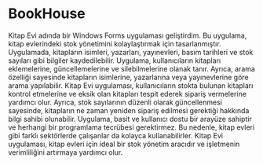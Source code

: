# BookHouse
Kitap Evi adında bir Windows Forms uygulaması geliştirdim. Bu uygulama, kitap evlerindeki stok yönetimini kolaylaştırmak için tasarlanmıştır. 
Uygulamada, kitapların isimleri, yazarları, yayınevleri, basım tarihleri ve stok sayıları gibi bilgiler kaydedilebilir.
Uygulama, kullanıcıların kitapları eklemelerine, güncellemelerine ve silebilmelerine olanak tanır. Ayrıca, arama özelliği 
sayesinde kitapların isimlerine, yazarlarına veya yayınevlerine göre arama yapılabilir.
Kitap Evi uygulaması, kullanıcıların stokta bulunan kitapları kontrol etmelerine ve eksik olan kitapları tespit ederek sipariş vermelerine yardımcı olur. 
Ayrıca, stok sayılarının düzenli olarak güncellenmesi sayesinde, kitapların ne zaman yeniden sipariş edilmesi gerektiği hakkında bilgi sahibi olunabilir.
Uygulama, basit ve kullanıcı dostu bir arayüze sahiptir ve herhangi bir programlama tecrübesi gerektirmez. 
Bu nedenle, kitap evleri gibi farklı sektörlerde çalışanlar da kolayca kullanabilirler.
Kitap Evi uygulaması, kitap evleri için ideal bir stok yönetim aracıdır ve işletmenin verimliliğini artırmaya yardımcı olur.

